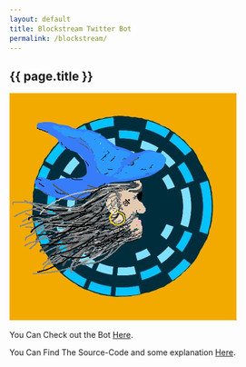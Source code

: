 ```yaml
---
layout: default
title: Blockstream Twitter Bot
permalink: /blockstream/
---
```

<h2>{{ page.title }}</h2>


[![alttext_meaningless_butcantbeempty_except_mb_accesibility](/assets/bs_wiz.png)](https://twitter.com/BlockstreamTeam)


You Can Check out the Bot [Here](https://twitter.com/BlockstreamTeam).

You Can Find The Source-Code and some explanation [Here](https://github.com/PaulKania/Euler_And_/tree/master/Precipated_Projects/bstreambot).
